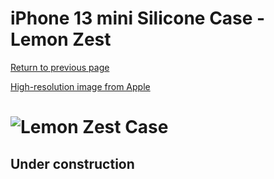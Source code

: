 # iPhone 13 mini Silicone Case - Lemon Zest

[Return to previous page](/iphone_13)

[High-resolution image from Apple](https://store.storeimages.cdn-apple.com/8756/as-images.apple.com/is//MN5X3?wid=4500&hei=4500&fmt=png)

# ![Lemon Zest Case](/everyphone/MN5X3.png)

## Under construction
